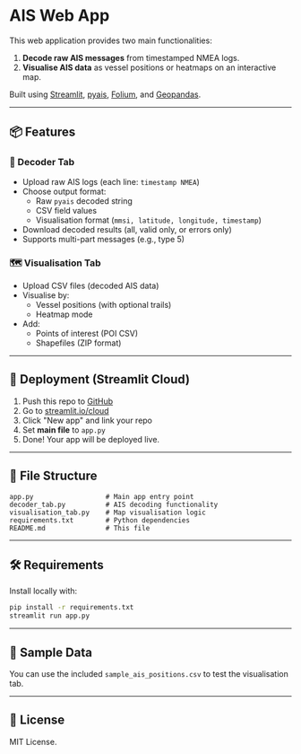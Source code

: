 # AIS Web App

This web application provides two main functionalities:
1. **Decode raw AIS messages** from timestamped NMEA logs.
2. **Visualise AIS data** as vessel positions or heatmaps on an interactive map.

Built using [Streamlit](https://streamlit.io), [pyais](https://github.com/M0r13n/pyais), [Folium](https://python-visualization.github.io/folium/), and [Geopandas](https://geopandas.org/).

---

## 📦 Features

### 🧭 Decoder Tab
- Upload raw AIS logs (each line: `timestamp NMEA`)
- Choose output format:
  - Raw `pyais` decoded string
  - CSV field values
  - Visualisation format (`mmsi, latitude, longitude, timestamp`)
- Download decoded results (all, valid only, or errors only)
- Supports multi-part messages (e.g., type 5)

### 🗺️ Visualisation Tab
- Upload CSV files (decoded AIS data)
- Visualise by:
  - Vessel positions (with optional trails)
  - Heatmap mode
- Add:
  - Points of interest (POI CSV)
  - Shapefiles (ZIP format)

---

## 🚀 Deployment (Streamlit Cloud)

1. Push this repo to [GitHub](https://github.com)
2. Go to [streamlit.io/cloud](https://streamlit.io/cloud)
3. Click "New app" and link your repo
4. Set **main file** to `app.py`
5. Done! Your app will be deployed live.

---

## 📁 File Structure

```
app.py                  # Main app entry point
decoder_tab.py          # AIS decoding functionality
visualisation_tab.py    # Map visualisation logic
requirements.txt        # Python dependencies
README.md               # This file
```

---

## 🛠 Requirements

Install locally with:
```bash
pip install -r requirements.txt
streamlit run app.py
```

---

## 📄 Sample Data

You can use the included `sample_ais_positions.csv` to test the visualisation tab.

---

## 🔐 License

MIT License.